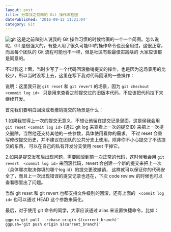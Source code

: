 ```yaml
---
layout: post
title: 分享我之前画的 Git 操作流程图
datePublished: '2016-09-12 11:21:04'
category: Git
---
```


![git](https://www.processon.com/chart_image/57d6deace4b0942d7aac7328.png)
这是之前和别人说我的 Git 操作习惯的时候给画的一个一个简图。怎么说呢，Git 是很强大的，有些人用了很久可能Git的操作命令也没全用过，这很正常，而且每个团队的 Git 流程可能也不一样，但是社区有些最佳实践啥的
大家应该都是同意的。

不过我这上面，当时少写了一个代码回滚撤销提交的操作，也是因为这场景用的比较少，所以当时没写上去，这里在写下我对代码回滚的一些操作：

说明：这里我只说 `git reset` 和 `git revert` 的场景，因为 `git checkout <commit log id> ` 只是用来查看之前提交过的旧版本代码，不应该把代码拉下来继续开发。


首先我们要明白回滚或者撤销提交的场景是什么：

1.如果我觉得上一次的提交无意义，不想让他留在提交记录里面，这是侯我会用 `git reset <commit log id>`  (通过 git log 来查看上一次的提交ID) 来把上一次提交删除，当然他还支持其他的一些参数，具体使用看你的需求。
不过 reset 会重写修改提交历史，并不建议在团队的公共分支上使用，除非你不小心提交了不该提交的东西，
可以在自己的私有开发分支使用 reset 干掉它。

2.如果是提交发布后出现问题，需要回滚到前一次正常的代码，这时候我会用 `git revert  <commit log id>` 来回滚代码，revert 会创建一个新的提交来把上一次（具体哪次取决你填的哪个log id）的提交更改撤销，
这样就可以保证你的代码安全了，而且上一次出现错误的提交记录也还在，下次 code review 的时候也可以查看哪里出了问题。

当然 git reset 和 git revert 也都支持文件级别的回滚，还有上面的 ` <commit log id>` 也可以通过 HEAD 这个参数来简化。

最后，对于使用 git 命令的同学，大家应该通过 alias 来设置快捷命令，比如：

```
ggpur='git pull --rebase origin $(current_branch)'
ggpush='git push origin $(current_branch)'

```
